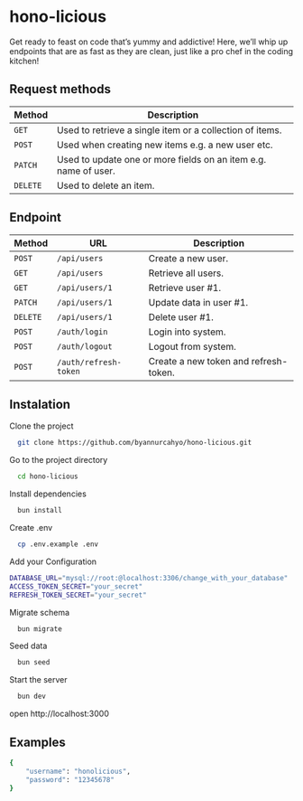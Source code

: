 # hono-licious

Get ready to feast on code that’s yummy and addictive! Here, we’ll whip up endpoints that are as fast as they are clean, just like a pro chef in the coding kitchen!

## Request methods

| Method   | Description                                                     |
| -------- | --------------------------------------------------------------- |
| `GET`    | Used to retrieve a single item or a collection of items.        |
| `POST`   | Used when creating new items e.g. a new user etc.               |
| `PATCH`  | Used to update one or more fields on an item e.g. name of user. |
| `DELETE` | Used to delete an item.                                         |

## Endpoint

| Method   | URL                   | Description                           |
| -------- | --------------------- | ------------------------------------- |
| `POST`   | `/api/users`          | Create a new user.                    |
| `GET`    | `/api/users`          | Retrieve all users.                   |
| `GET`    | `/api/users/1`        | Retrieve user #1.                     |
| `PATCH`  | `/api/users/1`        | Update data in user #1.               |
| `DELETE` | `/api/users/1`        | Delete user #1.                       |
| `POST`   | `/auth/login`         | Login into system.                    |
| `POST`   | `/auth/logout`        | Logout from system.                   |
| `POST`   | `/auth/refresh-token` | Create a new token and refresh-token. |

## Instalation

Clone the project

```bash
  git clone https://github.com/byannurcahyo/hono-licious.git
```

Go to the project directory

```bash
  cd hono-licious
```

Install dependencies

```bash
  bun install
```

Create .env

```bash
  cp .env.example .env
```

Add your Configuration

```bash
DATABASE_URL="mysql://root:@localhost:3306/change_with_your_database"
ACCESS_TOKEN_SECRET="your_secret"
REFRESH_TOKEN_SECRET="your_secret"
```

Migrate schema

```bash
  bun migrate
```

Seed data

```bash
  bun seed
```

Start the server

```bash
  bun dev
```

open http://localhost:3000

## Examples

```bash
{
    "username": "honolicious",
    "password": "12345678"
}
```
